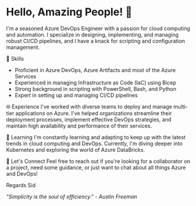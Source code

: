# Hello, Amazing People! 👋

I'm a seasoned Azure DevOps Engineer with a passion for cloud computing and automation. I specialize in designing, implementing, and managing robust CI/CD pipelines, and I have a knack for scripting and configuration management.

🔧 Skills
- Proficient in Azure DevOps, Azure Artifacts and most of the Azure Services
- Experienced in managing Infrastructure as Code (IaC) using Bicep
- Strong background in scripting with PowerShell, Bash, and Python
- Expert in setting up and managing CI/CD pipelines

🌐 Experience
I've worked with diverse teams to deploy and manage multi-tier applications on Azure. I've helped organizations streamline their deployment processes, implement effective DevOps strategies, and maintain high availability and performance of their services.

🌱 Learning
I'm constantly learning and adapting to keep up with the latest trends in cloud computing and DevOps. Currently, I'm diving deeper into Kubernetes and exploring the world of Azure DataBricks.

🤝 Let's Connect
Feel free to reach out if you're looking for a collaborator on a project, need some guidance, or just want to chat about all things Azure and DevOps!

Regards
Sid

_"Simplicity is the soul of efficiency." - Austin Freeman_
